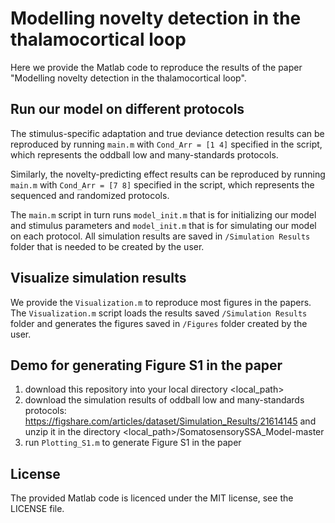 # Modelling novelty detection in the thalamocortical loop
Here we provide the Matlab code to reproduce the results of the paper "Modelling novelty detection in the thalamocortical loop".

## Run our model on different protocols
The stimulus-specific adaptation and true deviance detection results can be reproduced by running `main.m` with `Cond_Arr = [1 4]` specified in the script, which represents the oddball low and many-standards protocols.

Similarly, the novelty-predicting effect results can be reproduced by running `main.m` with `Cond_Arr = [7 8]` specified in the script, which represents the sequenced and randomized protocols.

The `main.m` script in turn runs `model_init.m` that is for initializing our model and stimulus parameters and `model_init.m` that is for simulating our model on each protocol. All simulation results are saved in `/Simulation Results` folder that is needed to be created by the user. 

## Visualize simulation results
We provide the `Visualization.m` to reproduce most figures in the papers. The `Visualization.m` script loads the results saved `/Simulation Results` folder and generates the figures saved in `/Figures` folder created by the user. 

## Demo for generating Figure S1 in the paper
1. download this repository into your local directory <local_path>
2. download the simulation results of oddball low and many-standards protocols: 
https://figshare.com/articles/dataset/Simulation_Results/21614145 and unzip it in the directory <local_path>/SomatosensorySSA_Model-master
3. run `Plotting_S1.m` to generate Figure S1 in the paper

## License
The provided Matlab code is licenced under the MIT license, see the LICENSE file.
